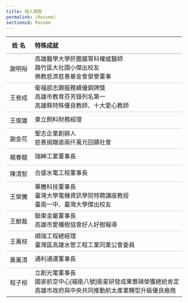 ```yaml
---
title: 個人簡歷
permalink: /Resume/
sectionid: Resume
---
```


<table style="width: 100%; max-width: 600px; font-family: '微軟正黑體', Arial, sans-serif; border: none;">
  <tbody>
    <tr>
      <th style="text-align: center; padding: 10px; ">姓    名</th>
      <th style="text-align: left; padding: 10px; ">特殊成就</th>
    </tr>
    <tr>
      <td style="text-align:center; vertical-align: middle; padding: 10px; border-top: 2px solid #ccc;border-bottom: 1px solid #ccc;">
        謝明裕
      </td>
      <td style="vertical-align: middle; line-height: 1.5; border-top: 2px solid #ccc;border-bottom: 1px solid #ccc; padding-left: 10px;">
        高雄醫學大學肝膽腸胃科權威醫師<br>
        路竹區大社國小傑出校友<br>
        佛教慈濟慈善基金會榮譽董事
      </td>
    </tr>
    <tr>
      <td style="text-align:center; vertical-align: middle; padding: 10px; border-bottom: 1px solid #ccc;">
        王叁成
      </td>
      <td style="vertical-align: middle; line-height: 1.5; border-bottom: 1px solid #ccc; padding-left: 10px;">
        衛福部志願服務績優銅牌獎<br>
        高雄市教育芬芳錄列名第一<br>
        高雄縣特殊優良教師、十大愛心教師
      </td>
    </tr>
    <tr>
      <td style="text-align:center; vertical-align: middle; padding: 10px; border-bottom: 1px solid #ccc;">
        王俊雄
      </td>
      <td style="vertical-align: middle; line-height: 1.5; border-bottom: 1px solid #ccc; padding-left: 10px;">
        東立飼料財務經理
      </td>
    </tr>
    <tr>
      <td style="text-align:center; vertical-align: middle; padding: 10px; border-bottom: 1px solid #ccc;">
        謝金花
      </td>
      <td style="vertical-align: middle; line-height: 1.5; border-bottom: 1px solid #ccc; padding-left: 10px;">
        聖志企業創辦人<br>
        慈善捐贈逾兩仟萬元回饋社會
      </td>
    </tr>
    <tr>
      <td style="text-align:center; vertical-align: middle; padding: 10px; border-bottom: 1px solid #ccc;">
        楊春龍
      </td>
      <td style="vertical-align: middle; line-height: 1.5; border-bottom: 1px solid #ccc; padding-left: 10px;">
        瑞紳工業董事長
      </td>
    </tr>
    <tr>
      <td style="text-align:center; vertical-align: middle; padding: 10px; border-bottom: 1px solid #ccc;">
        陳清智
      </td>
      <td style="vertical-align: middle; line-height: 1.5; border-bottom: 1px solid #ccc; padding-left: 10px;">
        合盛水電工程董事長
      </td>
    </tr>
    <tr>
      <td style="text-align:center; vertical-align: middle; padding: 10px; border-bottom: 1px solid #ccc;">
        王榮騰
      </td>
      <td style="vertical-align: middle; line-height: 1.5; border-bottom: 1px solid #ccc; padding-left: 10px;">
        華騰科技董事長<br>
        臺灣大學電機資訊學院特聘講座教授<br>
        臺南一中、臺灣大學傑出校友
      </td>
    </tr>
    <tr>
      <td style="text-align:center; vertical-align: middle; padding: 10px; border-bottom: 1px solid #ccc;">
        王猷裁
      </td>
      <td style="vertical-align: middle; line-height: 1.5; border-bottom: 1px solid #ccc; padding-left: 10px;">
        聯東金屬董事長<br>
        高雄市愛種樹協會好人好樹報導
      </td>
    </tr>
    <tr>
      <td style="text-align:center; vertical-align: middle; padding: 10px; border-bottom: 1px solid #ccc;">
        王萬枝
      </td>
      <td style="vertical-align: middle; line-height: 1.5; border-bottom: 1px solid #ccc; padding-left: 10px;">
        順瑞工程總經理<br>
        臺灣區高雄水管工程工業同業公會委員
      </td>
    </tr>
    <tr>
      <td style="text-align:center; vertical-align: middle; padding: 10px; border-bottom: 1px solid #ccc;">
        黃萬清
      </td>
      <td style="vertical-align: middle; line-height: 1.5; border-bottom: 1px solid #ccc; padding-left: 10px;">
        通利通運董事長
      </td>
    </tr>
    <tr>
      <td style="text-align:center; vertical-align: middle; padding: 10px; ">
        程子桓
      </td>
      <td style="vertical-align: middle; line-height: 1.5; padding-left: 10px;">
        立創光電董事長<br>
        國家航空中心[福衛八號]衛星研發成果豐碩榮獲總統肯定<br>
        高雄市政府與中央共同推動航太產業轉型升級優良廠商
      </td>
    </tr>
  </tbody>
</table>
